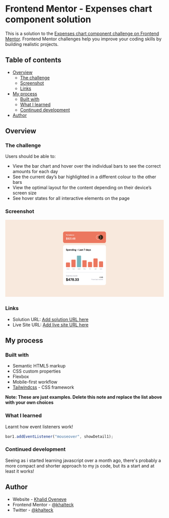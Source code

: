 # Frontend Mentor - Expenses chart component solution

This is a solution to the [Expenses chart component challenge on Frontend Mentor](https://www.frontendmentor.io/challenges/expenses-chart-component-e7yJBUdjwt). Frontend Mentor challenges help you improve your coding skills by building realistic projects. 

## Table of contents

- [Overview](#overview)
  - [The challenge](#the-challenge)
  - [Screenshot](#screenshot)
  - [Links](#links)
- [My process](#my-process)
  - [Built with](#built-with)
  - [What I learned](#what-i-learned)
  - [Continued development](#continued-development)
- [Author](#author)

## Overview

### The challenge

Users should be able to:

- View the bar chart and hover over the individual bars to see the correct amounts for each day
- See the current day’s bar highlighted in a different colour to the other bars
- View the optimal layout for the content depending on their device’s screen size
- See hover states for all interactive elements on the page

### Screenshot

![](/dist/screencapture-127-0-0-1-5500-dist-index-html-2022-06-12-14_37_26.png)

### Links

- Solution URL: [Add solution URL here](https://your-solution-url.com)
- Live Site URL: [Add live site URL here](https://your-live-site-url.com)

## My process

### Built with

- Semantic HTML5 markup
- CSS custom properties
- Flexbox
- Mobile-first workflow
- [Tailwindcss](https://tailwindcss.com/) - CSS framework

**Note: These are just examples. Delete this note and replace the list above with your own choices**

### What I learned

Learnt how event listeners work!
```js
bar1.addEventListener("mouseover", showDetail1);
```

### Continued development

Seeing as i started learning javascript over a month ago, there's probably a more compact and shorter approach to my js code, but its a start and at least it works!

## Author

- Website - [Khalid Oyeneye](https://khalteck.github.io/New-portfolio/)
- Frontend Mentor - [@khalteck](https://www.frontendmentor.io/profile/khalteck)
- Twitter - [@khalteck](https://www.twitter.com/khalteck)
